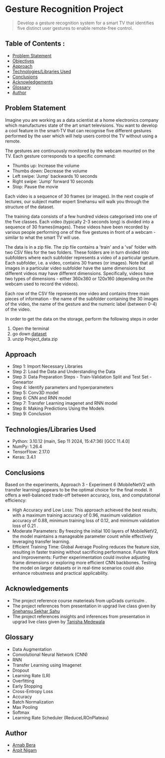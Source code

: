 # Gesture Recognition Project
> Develop a gesture recognition system for a smart TV that identifies five distinct user gestures to enable remote-free control.


## Table of Contents :
* [Problem Statement](#problem-statement)
* [Objectives](#objectives)
* [Approach](#approach)
* [Technologies/Libraries Used](#technologies/libraries-used)
* [Conclusions](#conclusions)
* [Acknowledgements](#acknowledgements)
* [Glossary](#glossary)
* [Author](#author)


## Problem Statement
Imagine you are working as a data scientist at a home electronics company which manufactures state of the art smart televisions. You want to develop a cool feature in the smart-TV that can recognise five different gestures performed by the user which will help users control the TV without using a remote.

The gestures are continuously monitored by the webcam mounted on the TV. Each gesture corresponds to a specific command:

- Thumbs up:  Increase the volume
- Thumbs down: Decrease the volume
- Left swipe: 'Jump' backwards 10 seconds
- Right swipe: 'Jump' forward 10 seconds  
- Stop: Pause the movie
 

Each video is a sequence of 30 frames (or images). In the next couple of lectures, our subject matter expert Snehansu will walk you through the structure of the dataset.

The training data consists of a few hundred videos categorised into one of the five classes. Each video (typically 2-3 seconds long) is divided into a sequence of 30 frames(images). These videos have been recorded by various people performing one of the five gestures in front of a webcam - similar to what the smart TV will use.  

The data is in a zip file. The zip file contains a 'train' and a 'val' folder with two CSV files for the two folders. These folders are in turn divided into subfolders where each subfolder represents a video of a particular gesture. Each subfolder, i.e. a video, contains 30 frames (or images). Note that all images in a particular video subfolder have the same dimensions but different videos may have different dimensions. Specifically, videos have two types of dimensions - either 360x360 or 120x160 (depending on the webcam used to record the videos).

Each row of the CSV file represents one video and contains three main pieces of information - the name of the subfolder containing the 30 images of the video, the name of the gesture and the numeric label (between 0-4) of the video.

In order to get the data on the storage, perform the following steps in order
1. Open the terminal
2. go down [dataset]( https://drive.google.com/uc?id=1ehyrYBQ5rbQQe6yL4XbLWe3FMvuVUGiL )
3. unzip Project_data.zip

## Approach

- Step 1: Import Necessary Libraries
- Step 2: Load the Data and Understanding the Data
- Step 3: Data Preparation Steps - Train-Validation Split and Test Set - Geneartor 
- Step 4: Identify parameters and hyperparameters
- Step 5: Conv3D model
- Step 6: CNN and RNN model
- Step 7: Transfer Learning imagenet and RNN model
- Step 8: Making Predictions Using the Models
- Step 9: Conclusion
  
## Technologies/Libraries Used
- Python: 3.10.12 (main, Sep 11 2024, 15:47:36) [GCC 11.4.0]
- NumPy: 1.26.4
- TensorFlow: 2.17.0
- Keras: 3.4.1

## Conclusions
Based on the experiments, Approach 3 - Experiment 6 (MobileNetV2 with transfer learning) appears to be the optimal choice for the final model. It offers a well-balanced trade-off between accuracy, loss, and computational efficiency:

  - High Accuracy and Low Loss: This approach achieved the best results, with a maximum training accuracy of 0.96, maximum validation accuracy of 0.88, minimum training loss of 0.12, and minimum validation loss of 0.21 .
  - Moderate Parameters: By freezing the initial 100 layers of MobileNetV2, the model maintains a manageable parameter count while effectively leveraging transfer learning.
  - Efficient Training Time: Global Average Pooling reduces the feature size, resulting in faster training without sacrificing performance.
Future Work and Improvements: Further experimentation could involve adjusting frame dimensions or exploring more efficient CNN backbones. Testing the model on larger datasets or in real-time scenarios could also enhance robustness and practical applicability.



## Acknowledgements

- The project reference course materieals from upGrads curriculm .
- The project references from presentation in upgrad live class given by [Snehansu Sekhar Sahu]( https://www.linkedin.com/in/snehansu-sekhar-sahu-iisc/ )
- The project references insights and inferences from presentation in upgrad live class given by [Tanisha Medewala](https://www.linkedin.com/in/tanishamedewala/)

## Glossary

- Data Augmentation
- Convolutional Neural Network (CNN)
- RNN
- Transfer Learning using Imagenet
- Dropout
- Learning Rate (LR)
- Overfitting
- Early Stopping
- Cross-Entropy Loss
- Accuracy
- Batch Normalization
- Max Pooling
- Softmax
- Learning Rate Scheduler (ReduceLROnPlateau)

## Author
* [Arnab Bera]( https://www.linkedin.com/in/arnabbera-tech/ )
* [Arpit Nigam]( https://www.linkedin.com/in/arpit-nigam0401/ )
